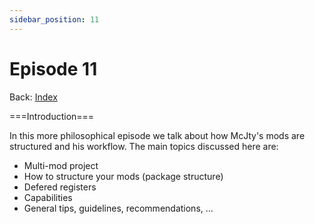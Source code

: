 ```yaml
---
sidebar_position: 11
---
```


# Episode 11

Back: [Index](./1.14-1.15-1.16.md)

===Introduction===

In this more philosophical episode we talk about how McJty's mods are structured and his workflow.
The main topics discussed here are:

* Multi-mod project
* How to structure your mods (package structure)
* Defered registers
* Capabilities
* General tips, guidelines, recommendations, ...
